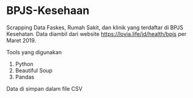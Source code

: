 # BPJS-Kesehaan
Scrapping Data Faskes, Rumah Sakit, dan klinik yang terdaftar di BPJS Kesehatan.
Data diambil dari website https://lovia.life/id/health/bpjs per Maret 2019.

Tools yang digunakan
1. Python
2. Beautiful Soup
3. Pandas

Data di simpan dalam file CSV

